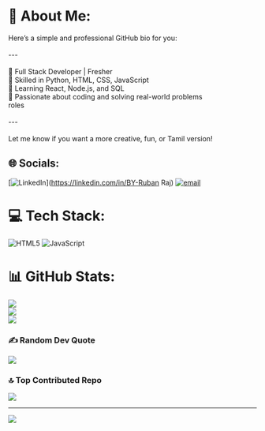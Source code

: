 # 💫 About Me:
Here’s a simple and professional GitHub bio for you:<br><br>---<br><br>🌱 Full Stack Developer | Fresher  <br>🔹 Skilled in Python, HTML, CSS, JavaScript  <br>🔹 Learning React, Node.js, and SQL  <br>🔹 Passionate about coding and solving real-world problems  <br> roles<br><br>---<br><br>Let me know if you want a more creative, fun, or Tamil version!


## 🌐 Socials:
[![LinkedIn](https://img.shields.io/badge/LinkedIn-%230077B5.svg?logo=linkedin&logoColor=white)](https://linkedin.com/in/BY-Ruban Raj) [![email](https://img.shields.io/badge/Email-D14836?logo=gmail&logoColor=white)](mailto:rubanraj225@gmail.com) 

# 💻 Tech Stack:
![HTML5](https://img.shields.io/badge/html5-%23E34F26.svg?style=flat&logo=html5&logoColor=white) ![JavaScript](https://img.shields.io/badge/javascript-%23323330.svg?style=flat&logo=javascript&logoColor=%23F7DF1E)
# 📊 GitHub Stats:
![](https://github-readme-stats.vercel.app/api?username=ruban225&theme=onedark&hide_border=true&include_all_commits=false&count_private=false)<br/>
![](https://nirzak-streak-stats.vercel.app/?user=ruban225&theme=onedark&hide_border=true)<br/>
![](https://github-readme-stats.vercel.app/api/top-langs/?username=ruban225&theme=onedark&hide_border=true&include_all_commits=false&count_private=false&layout=compact)

### ✍️ Random Dev Quote
![](https://quotes-github-readme.vercel.app/api?type=horizontal&theme=radical)

### 🔝 Top Contributed Repo
![](https://github-contributor-stats.vercel.app/api?username=ruban225&limit=5&theme=dark&combine_all_yearly_contributions=true)

---
[![](https://visitcount.itsvg.in/api?id=ruban225&icon=0&color=0)](https://visitcount.itsvg.in)

<!-- Proudly created with GPRM ( https://gprm.itsvg.in ) -->
